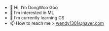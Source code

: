 - 👋 Hi, I’m DongWoo Goo
- 👀 I’m interested in ML
- 🌱 I’m currently learning CS
- 📫 How to reach me > wendy1301@naver.com
